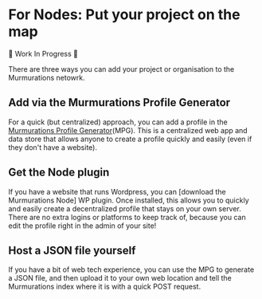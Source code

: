 # For Nodes: Put your project on the map

:construction: Work In Progress :construction:

There are three ways you can add your project or organisation to the Murmurations netowrk.

## Add via the Murmurations Profile Generator

For a quick (but centralized) approach, you can add a profile in the [Murmurations Profile Generator](https://profiles.murmurations.network)(MPG). This is a centralized web app and data store that allows anyone to create a profile quickly and easily (even if they don't have a website).

## Get the Node plugin

If you have a website that runs Wordpress, you can [download the Murmurations Node] WP plugin. Once installed, this allows you to quickly and easily create a decentralized profile that stays on your own server. There are no extra logins or platforms to keep track of, because you can edit the profile right in the admin of your site!

## Host a JSON file yourself

If you have a bit of web tech experience, you can use the MPG to generate a JSON file, and then upload it to your own web location and tell the Murmurations index where it is with a quick POST request.
